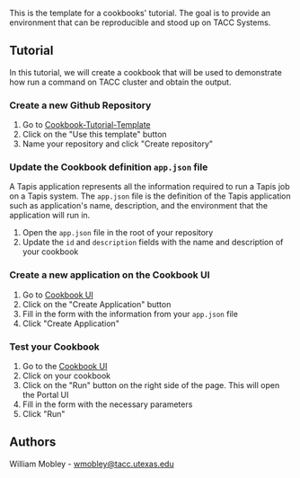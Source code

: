 This is the template for a cookbooks' tutorial. The goal is to provide an environment that can be reproducible and stood up on TACC Systems.

## Tutorial

In this tutorial, we will create a cookbook that will be used to demonstrate how run a command on TACC cluster and obtain the output.

### Create a new Github Repository

1. Go to [Cookbook-Tutorial-Template](https://github.com/In-For-Disaster-Analytics/Cookbook-Tutorial-Template)
2. Click on the "Use this template" button
3. Name your repository and click "Create repository"

### Update the Cookbook definition `app.json` file

A Tapis application represents all the information required to run a Tapis job on a Tapis system. The `app.json` file is the definition of the Tapis application such as application's name, description, and the environment that the application will run in.

1. Open the `app.json` file in the root of your repository
2. Update the `id` and `description` fields with the name and description of your cookbook

### Create a new application on the Cookbook UI

1. Go to [Cookbook UI](https://in-for-disaster-analytics.github.io/cookbooks-ui/#/apps)
2. Click on the "Create Application" button
3. Fill in the form with the information from your `app.json` file
4. Click "Create Application"

### Test your Cookbook

1. Go to the [Cookbook UI](https://in-for-disaster-analytics.github.io/cookbooks-ui/#/apps)
2. Click on your cookbook
3. Click on the "Run" button on the right side of the page. This will open the Portal UI
4. Fill in the form with the necessary parameters
5. Click "Run"

## Authors

William Mobley - wmobley@tacc.utexas.edu
